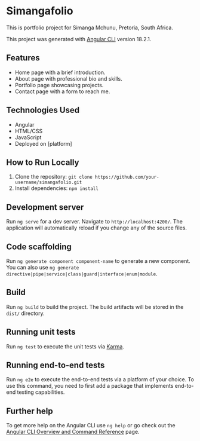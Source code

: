 # Simangafolio
This is portfolio project for Simanga Mchunu, Pretoria, South Africa.

This project was generated with [Angular CLI](https://github.com/angular/angular-cli) version 18.2.1.

## Features
- Home page with a brief introduction.
- About page with professional bio and skills.
- Portfolio page showcasing projects.
- Contact page with a form to reach me.

## Technologies Used
- Angular
- HTML/CSS
- JavaScript
- Deployed on [platform]

## How to Run Locally
1. Clone the repository: `git clone https://github.com/your-username/simangafolio.git`
2. Install dependencies: `npm install`

## Development server

Run `ng serve` for a dev server. Navigate to `http://localhost:4200/`. The application will automatically reload if you change any of the source files.

## Code scaffolding

Run `ng generate component component-name` to generate a new component. You can also use `ng generate directive|pipe|service|class|guard|interface|enum|module`.

## Build

Run `ng build` to build the project. The build artifacts will be stored in the `dist/` directory.

## Running unit tests

Run `ng test` to execute the unit tests via [Karma](https://karma-runner.github.io).

## Running end-to-end tests

Run `ng e2e` to execute the end-to-end tests via a platform of your choice. To use this command, you need to first add a package that implements end-to-end testing capabilities.

## Further help

To get more help on the Angular CLI use `ng help` or go check out the [Angular CLI Overview and Command Reference](https://angular.dev/tools/cli) page.
